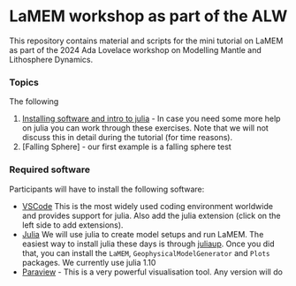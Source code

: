 # LaMEM workshop as part of the ALW

This repository contains material and scripts for the mini tutorial on LaMEM as part of the 2024 Ada Lovelace workshop on Modelling Mantle and Lithosphere Dynamics.

### Topics
The following 

1. [Installing software and intro to julia](Julia_intro/IntroJulia.md) - In case you need some more help on julia you can work through these exercises. Note that we will not discuss this in detail during the tutorial (for time reasons).
2. [Falling Sphere] - our first example is a falling sphere test

   
### Required software
Participants will have to install the following software:
- [VSCode](https://code.visualstudio.com/download) This is the most widely used coding environment worldwide and provides support for julia. Also add the julia extension (click on the left side to add extensions).
- [Julia](https://julialang.org) We will use julia to create model setups and run LaMEM. The easiest way to install julia these days is through [juliaup](https://github.com/JuliaLang/juliaup). Once you did that, you can install the `LaMEM`, `GeophysicalModelGenerator` and `Plots` packages. We currently use julia 1.10
- [Paraview](https://www.paraview.org) - This is a very powerful visualisation tool. Any version will do

